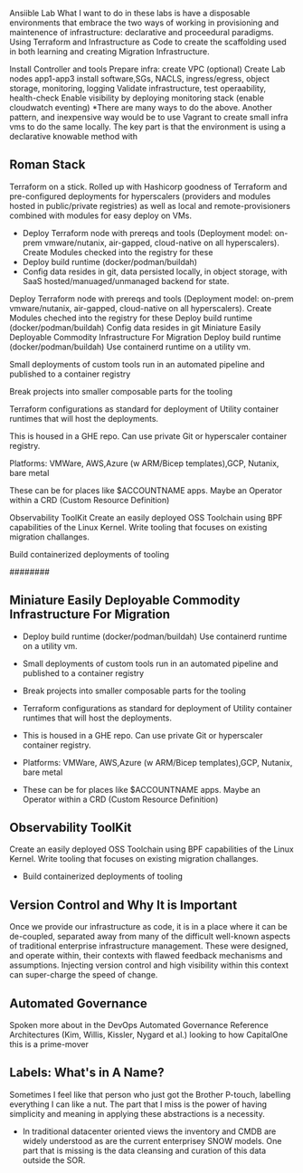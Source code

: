 Ansiible Lab
What I want to do in these labs is have a disposable environments that embrace the two ways of working in provisioning and maintenence of infrastructure: declarative and proceedural paradigms. Using Terraform and Infrastructure as Code to create the scaffolding used in both learning and creating Migration Infrastructure.

Install Controller and tools
Prepare infra: create VPC (optional)
Create Lab nodes app1-app3 install software,SGs, NACLS, ingress/egress, object storage, monitoring, logging
Validate infrastructure, test operaability, health-check
Enable visibility by deploying monitoring stack (enable cloudwatch eventing)
*There are many ways to do the above. Another pattern, and inexpensive way would be to use Vagrant to create small infra vms to do the same locally. The key part is that the environment is using a declarative knowable method with

## Roman Stack
Terraform on a stick. Rolled up with Hashicorp goodness of Terraform and pre-configured deployments for hyperscalers (providers and modules hosted in public/private registries) as well as local and remote-provisioners combined with modules for easy deploy on VMs.  

- Deploy Terraform node with prereqs and tools (Deployment model: on-prem vmware/nutanix, air-gapped, cloud-native on all hyperscalers). Create Modules checked into the registry for these 
- Deploy build runtime (docker/podman/buildah) 
- Config data resides in git, data persisted locally, in object storage, with SaaS hosted/manuaged/unmanaged backend for state.



Deploy Terraform node with prereqs and tools (Deployment model: on-prem vmware/nutanix, air-gapped, cloud-native on all hyperscalers). Create Modules cheched into the registry for these
Deploy build runtime (docker/podman/buildah)
Config data resides in git
Miniature Easily Deployable Commodity Infrastructure For Migration
Deploy build runtime (docker/podman/buildah) Use containerd runtime on a utility vm.

Small deployments of custom tools run in an automated pipeline and published to a container registry

Break projects into smaller composable parts for the tooling

Terraform configurations as standard for deployment of Utility container runtimes that will host the deployments.

This is housed in a GHE repo. Can use private Git or hyperscaler container registry.

Platforms: VMWare, AWS,Azure (w ARM/Bicep templates),GCP, Nutanix, bare metal

These can be for places like $ACCOUNTNAME apps. Maybe an Operator within a CRD (Custom Resource Definition)

Observability ToolKit
Create an easily deployed OSS Toolchain using BPF capabilities of the Linux Kernel. Write tooling that focuses on existing migration challanges.

Build containerized deployments of tooling



########
## Miniature Easily Deployable Commodity Infrastructure For Migration 

- Deploy build runtime (docker/podman/buildah) Use containerd runtime on a utility vm.
- Small deployments of custom tools run in an automated pipeline and published to a container registry
- Break projects into smaller composable parts for the tooling

- Terraform configurations as standard for deployment of Utility container runtimes that will host the deployments. 
- This is housed in a GHE repo. Can use private Git or hyperscaler container registry.
- Platforms: VMWare, AWS,Azure (w ARM/Bicep templates),GCP, Nutanix, bare metal
- These can be for places like $ACCOUNTNAME apps. Maybe an Operator within a CRD (Custom Resource Definition) 

## Observability ToolKit
Create an easily deployed OSS Toolchain using BPF capabilities of the Linux Kernel. Write tooling that focuses on existing migration challanges.

- Build containerized deployments of tooling


## Version Control and Why It is Important
Once we provide our infrastructure as code, it is in a place where it can be de-coupled, separated away from many of the difficult well-known aspects of traditional enterprise infrastructure management. These were designed, and operate within, their contexts with flawed feedback mechanisms and assumptions. Injecting version control and high visibility within this context can super-charge the speed of change. 
## Automated Governance 
Spoken more about in the DevOps Automated Governance Reference Architectures (Kim, Willis, Kissler, Nygard et al.) looking to how CapitalOne this is a prime-mover 


## Labels: What's in A Name?
Sometimes I feel like that person who just got the Brother P-touch, labelling everything I can like a nut. The part that I miss is the power of having simplicity and meaning in applying these abstractions is a necessity. 

- In traditional datacenter oriented views the inventory and CMDB are widely understood as are the current enterprisey SNOW models. One part that is missing is the data cleansing and curation of this data outside the SOR. 
